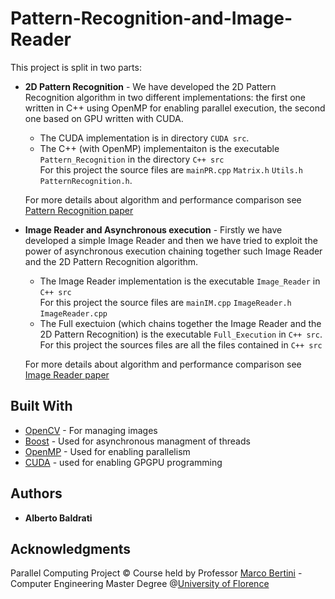 # Pattern-Recognition-and-Image-Reader

This project is split in two parts:

* **2D Pattern Recognition** - We have developed the 2D Pattern Recognition algorithm in two different implementations:
the first one written in C++ using OpenMP for enabling parallel execution, the second one based on GPU written with CUDA.  
    - The CUDA implementation is in directory ```CUDA src```.
    - The C++ (with OpenMP) implementaiton is the executable ```Pattern_Recognition``` in the directory ```C++ src```\
    For this project the source files are ```mainPR.cpp``` ```Matrix.h```
```Utils.h``` ```PatternRecognition.h```.

    For more details about algorithm and performance comparison see [Pattern Recognition paper](https://github.com/ABaldrati/Pattern-Recognition-and-Image-Reader/blob/master/Paper/Image_Reader_paper.pdf)

* **Image Reader and Asynchronous execution** - Firstly we have developed a simple Image Reader and then we have tried to exploit the power of asynchronous execution chaining together such Image Reader and the 2D Pattern Recognition algorithm.

     - The Image Reader implementation is the executable ```Image_Reader``` in ```C++ src``` \
    For this project the source files are ```mainIM.cpp``` ```ImageReader.h``` ```ImageReader.cpp```
    - The Full exectuion (which chains together the Image Reader and the 2D Pattern Recognition) is the executable
    ```Full_Execution``` in ```C++ src```.\
    For this project the sources files are all the files contained in ```C++ src```
    
    For more details about algorithm and performance comparison see [Image Reader paper](https://github.com/ABaldrati/Pattern-Recognition-and-Image-Reader/blob/master/Paper/Image_Reader_paper.pdf)


## Built With

* [OpenCV](https://opencv.org/) - For managing images
* [Boost](https://www.boost.org/) - Used for asynchronous managment of threads
* [OpenMP](https://www.openmp.org/) - Used for enabling parallelism
* [CUDA](https://developer.nvidia.com/cuda-zone) - used for enabling GPGPU programming

## Authors

* **Alberto Baldrati**

## Acknowledgments
Parallel Computing Project © Course held by Professor [Marco Bertini](http://www.micc.unifi.it/bertini/) - Computer Engineering Master Degree @[University of Florence](https://www.unifi.it/changelang-eng.html)

